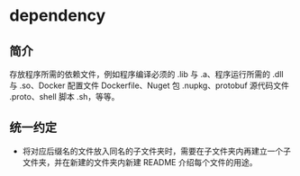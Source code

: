 # dependency

## 简介

存放程序所需的依赖文件，例如程序编译必须的 .lib 与 .a、程序运行所需的 .dll 与 .so、Docker 配置文件 Dockerfile、Nuget 包 .nupkg、protobuf 源代码文件 .proto、shell 脚本 .sh，等等。  

## 统一约定

+ 将对应后缀名的文件放入同名的子文件夹时，需要在子文件夹内再建立一个子文件夹，并在新建的文件夹内新建 README 介绍每个文件的用途。  


